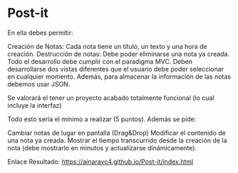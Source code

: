# Post-it
En ella debes permitir:

Creación de Notas: Cada nota tiene un título, un texto y una hora de creación.
Destrucción de notas: Debe poder eliminarse una nota ya creada.
Todo el desarrollo debe cumplir con el paradigma MVC. Deben desarrollarse dos vistas diferentes que el usuario debe poder seleccionar en cualquier momento. Además, para almacenar la información de las notas debemos usar JSON.

Se valorará el tener un proyecto acabado totalmente funcional (lo cual incluye la interfaz)

Todo esto sería el mínimo a realizar (5 puntos). Además se pide:

Cambiar notas de lugar en pantalla (Drag&Drop)
Modificar el contenido de una nota ya creada.
Mostrar el tiempo transcurrido desde la creación de la nota (debe mostrarlo en minutos y actualizarse dinámicamente).

Enlace Resultado:
https://ainaravc4.github.io/Post-it/index.html
